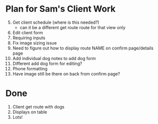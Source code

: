 # Plan for Sam's Client Work

5. Get client schedule (where is this needed?)
    * can it be a different get route route for that view only
6. Edit client form
10. Requiring inputs
11. Fix image sizing issue
12. Need to figure out how to display route NAME on confirm page/details page
13. Add individual dog notes to add dog form
14. Different add dog form for editing?
15. Phone formatting
17. Have image still be there on back from confirm page?



# Done
1. Client get route with dogs
2. Displays on table
3. Lots! 

